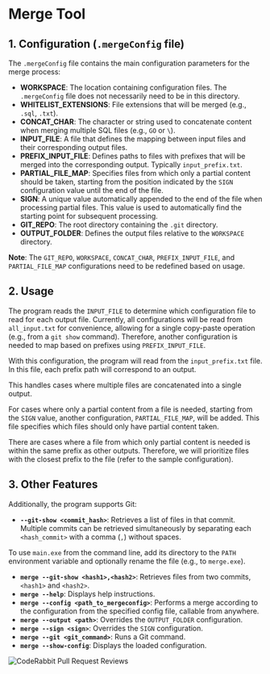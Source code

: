# Merge Tool

## 1. Configuration (`.mergeConfig` file)

The `.mergeConfig` file contains the main configuration parameters for the merge process:

*   **WORKSPACE**: The location containing configuration files. The `.mergeConfig` file does not necessarily need to be in this directory.
*   **WHITELIST_EXTENSIONS**: File extensions that will be merged (e.g., `.sql`, `.txt`).
*   **CONCAT_CHAR**: The character or string used to concatenate content when merging multiple SQL files (e.g., `GO` or `\`).
*   **INPUT_FILE**: A file that defines the mapping between input files and their corresponding output files.
*   **PREFIX_INPUT_FILE**: Defines paths to files with prefixes that will be merged into the corresponding output. Typically `input_prefix.txt`.
*   **PARTIAL_FILE_MAP**: Specifies files from which only a partial content should be taken, starting from the position indicated by the `SIGN` configuration value until the end of the file.
*   **SIGN**: A unique value automatically appended to the end of the file when processing partial files. This value is used to automatically find the starting point for subsequent processing.
*   **GIT_REPO**: The root directory containing the `.git` directory.
*   **OUTPUT_FOLDER**: Defines the output files relative to the `WORKSPACE` directory.

**Note**: The `GIT_REPO`, `WORKSPACE`, `CONCAT_CHAR`, `PREFIX_INPUT_FILE`, and `PARTIAL_FILE_MAP` configurations need to be redefined based on usage.

## 2. Usage

The program reads the `INPUT_FILE` to determine which configuration file to read for each output file. Currently, all configurations will be read from `all_input.txt` for convenience, allowing for a single copy-paste operation (e.g., from a `git show` command). Therefore, another configuration is needed to map based on prefixes using `PREFIX_INPUT_FILE`.

With this configuration, the program will read from the `input_prefix.txt` file. In this file, each prefix path will correspond to an output.

This handles cases where multiple files are concatenated into a single output.

For cases where only a partial content from a file is needed, starting from the `SIGN` value, another configuration, `PARTIAL_FILE_MAP`, will be added. This file specifies which files should only have partial content taken.

There are cases where a file from which only partial content is needed is within the same prefix as other outputs. Therefore, we will prioritize files with the closest prefix to the file (refer to the sample configuration).

## 3. Other Features

Additionally, the program supports Git:

*   **`--git-show <commit_hash>`**: Retrieves a list of files in that commit. Multiple commits can be retrieved simultaneously by separating each `<hash_commit>` with a comma (`,`) without spaces.

To use `main.exe` from the command line, add its directory to the `PATH` environment variable and optionally rename the file (e.g., to `merge.exe`).

*   **`merge --git-show <hash1>,<hash2>`**: Retrieves files from two commits, `<hash1>` and `<hash2>`.
*   **`merge --help`**: Displays help instructions.
*   **`merge --config <path_to_mergeconfig>`**: Performs a merge according to the configuration from the specified config file, callable from anywhere.
*   **`merge --output <path>`**: Overrides the `OUTPUT_FOLDER` configuration.
*   **`merge --sign <sign>`**: Overrides the `SIGN` configuration.
*   **`merge --git <git_command>`**: Runs a Git command.
*   **`merge --show-config`**: Displays the loaded configuration.

![CodeRabbit Pull Request Reviews](https://img.shields.io/coderabbit/prs/github/phatltunit/merge-tool?utm_source=oss&utm_medium=github&utm_campaign=phatltunit%2Fmerge-tool&labelColor=171717&color=FF570A&link=https%3A%2F%2Fcoderabbit.ai&label=CodeRabbit+Reviews)
